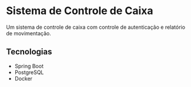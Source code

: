 # Sistema de Controle de Caixa

Um sistema de controle de caixa com controle de autenticação e relatório de movimentação.

## Tecnologias

- Spring Boot
- PostgreSQL
- Docker

